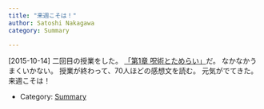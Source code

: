 ```yaml
---
title: "来週こそは！"
author: Satoshi Nakagawa
category: Summary

---
```


[2015-10-14]  二回目の授業をした。
[「第1章 呪術とためらい」](/~satoshi/anthrop/class/quotation/tamerai.html)だ。
なかなかうまくいかない。
授業が終わって、70人ほどの感想文を読む。
元気がでてきた。
来週こそは！

- Category: [Summary](categories.html#Summary)

